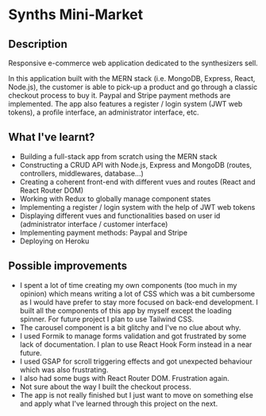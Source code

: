 # Synths Mini-Market

## Description

Responsive e-commerce web application dedicated to the synthesizers sell.

In this application built with the MERN stack (i.e. MongoDB, Express, React, Node.js), the customer is able to pick-up a product and go through a classic checkout process to buy it. Paypal and Stripe payment methods are implemented. The app also features a register / login system (JWT web tokens), a profile interface, an administrator interface, etc.

## What I've learnt?

- Building a full-stack app from scratch using the MERN stack
- Constructing a CRUD API with Node.js, Express and MongoDB (routes, controllers, middlewares, database...)
- Creating a coherent front-end with different vues and routes (React and React Router DOM)
- Working with Redux to globally manage component states
- Implementing a register / login system with the help of JWT web tokens
- Displaying different vues and functionalities based on user id (administrator interface / customer interface)
- Implementing payment methods: Paypal and Stripe
- Deploying on Heroku

## Possible improvements

- I spent a lot of time creating my own components (too much in my opinion) which means writing a lot of CSS which was a bit cumbersome as I would have prefer to stay more focused on back-end development. I built all the components of this app by myself except the loading spinner. For future project I plan to use Tailwind CSS.
- The carousel component is a bit glitchy and I've no clue about why.
- I used Formik to manage forms validation and got frustrated by some lack of documentation. I plan to use React Hook Form instead in a near future.
- I used GSAP for scroll triggering effects and got unexpected behaviour which was also frustrating.
- I also had some bugs with React Router DOM. Frustration again.
- Not sure about the way I built the checkout process.
- The app is not really finished but I just want to move on something else and apply what I've learned through this project on the next.
